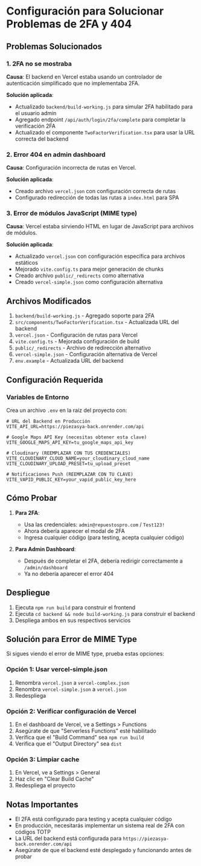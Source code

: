 # Configuración para Solucionar Problemas de 2FA y 404

## Problemas Solucionados

### 1. 2FA no se mostraba
**Causa**: El backend en Vercel estaba usando un controlador de autenticación simplificado que no implementaba 2FA.

**Solución aplicada**:
- Actualizado `backend/build-working.js` para simular 2FA habilitado para el usuario admin
- Agregado endpoint `/api/auth/login/2fa/complete` para completar la verificación 2FA
- Actualizado el componente `TwoFactorVerification.tsx` para usar la URL correcta del backend

### 2. Error 404 en admin dashboard
**Causa**: Configuración incorrecta de rutas en Vercel.

**Solución aplicada**:
- Creado archivo `vercel.json` con configuración correcta de rutas
- Configurado redirección de todas las rutas a `index.html` para SPA

### 3. Error de módulos JavaScript (MIME type)
**Causa**: Vercel estaba sirviendo HTML en lugar de JavaScript para archivos de módulos.

**Solución aplicada**:
- Actualizado `vercel.json` con configuración específica para archivos estáticos
- Mejorado `vite.config.ts` para mejor generación de chunks
- Creado archivo `public/_redirects` como alternativa
- Creado `vercel-simple.json` como configuración alternativa

## Archivos Modificados

1. `backend/build-working.js` - Agregado soporte para 2FA
2. `src/components/TwoFactorVerification.tsx` - Actualizada URL del backend
3. `vercel.json` - Configuración de rutas para Vercel
4. `vite.config.ts` - Mejorada configuración de build
5. `public/_redirects` - Archivo de redirección alternativo
6. `vercel-simple.json` - Configuración alternativa de Vercel
7. `env.example` - Actualizada URL del backend

## Configuración Requerida

### Variables de Entorno
Crea un archivo `.env` en la raíz del proyecto con:

```env
# URL del Backend en Producción
VITE_API_URL=https://piezasya-back.onrender.com/api

# Google Maps API Key (necesitas obtener esta clave)
VITE_GOOGLE_MAPS_API_KEY=tu_google_maps_api_key

# Cloudinary (REEMPLAZAR CON TUS CREDENCIALES)
VITE_CLOUDINARY_CLOUD_NAME=your_cloudinary_cloud_name
VITE_CLOUDINARY_UPLOAD_PRESET=tu_upload_preset

# Notificaciones Push (REEMPLAZAR CON TU CLAVE)
VITE_VAPID_PUBLIC_KEY=your_vapid_public_key_here
```

## Cómo Probar

1. **Para 2FA**:
   - Usa las credenciales: `admin@repuestospro.com` / `Test123!`
   - Ahora debería aparecer el modal de 2FA
   - Ingresa cualquier código (para testing, acepta cualquier código)

2. **Para Admin Dashboard**:
   - Después de completar el 2FA, debería redirigir correctamente a `/admin/dashboard`
   - Ya no debería aparecer el error 404

## Despliegue

1. Ejecuta `npm run build` para construir el frontend
2. Ejecuta `cd backend && node build-working.js` para construir el backend
3. Despliega ambos en sus respectivos servicios

## Solución para Error de MIME Type

Si sigues viendo el error de MIME type, prueba estas opciones:

### Opción 1: Usar vercel-simple.json
1. Renombra `vercel.json` a `vercel-complex.json`
2. Renombra `vercel-simple.json` a `vercel.json`
3. Redespliega

### Opción 2: Verificar configuración de Vercel
1. En el dashboard de Vercel, ve a Settings > Functions
2. Asegúrate de que "Serverless Functions" esté habilitado
3. Verifica que el "Build Command" sea `npm run build`
4. Verifica que el "Output Directory" sea `dist`

### Opción 3: Limpiar cache
1. En Vercel, ve a Settings > General
2. Haz clic en "Clear Build Cache"
3. Redespliega el proyecto

## Notas Importantes

- El 2FA está configurado para testing y acepta cualquier código
- En producción, necesitarás implementar un sistema real de 2FA con códigos TOTP
- La URL del backend está configurada para `https://piezasya-back.onrender.com/api`
- Asegúrate de que el backend esté desplegado y funcionando antes de probar
